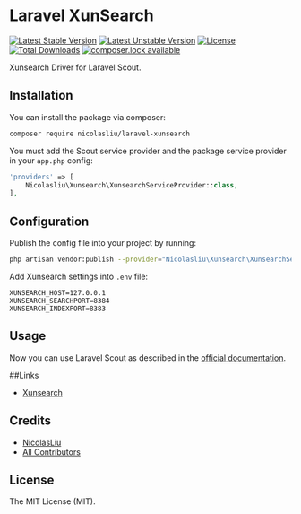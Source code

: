 Laravel XunSearch
==============

[![Latest Stable Version](https://poser.pugx.org/nicolasliu/laravel-xunsearch/version)](https://packagist.org/packages/nicolasliu/laravel-xunsearch)
[![Latest Unstable Version](https://poser.pugx.org/nicolasliu/laravel-xunsearch/v/unstable.png)](https://packagist.org/packages/nicolasliu/laravel-xunsearch)
[![License](https://poser.pugx.org/nicolasliu/laravel-xunsearch/license)](https://packagist.org/packages/nicolasliu/laravel-xunsearch)
[![Total Downloads](https://poser.pugx.org/nicolasliu/laravel-xunsearch/downloads)](https://packagist.org/packages/nicolasliu/laravel-xunsearch)
[![composer.lock available](https://poser.pugx.org/nicolasliu/laravel-xunsearch/composerlock)](https://packagist.org/packages/nicolasliu/laravel-xunsearch)

Xunsearch Driver for Laravel Scout.

## Installation

You can install the package via composer:

```bash
composer require nicolasliu/laravel-xunsearch
```

You must add the Scout service provider and the package service provider in your `app.php` config:

```php
'providers' => [
	Nicolasliu\Xunsearch\XunsearchServiceProvider::class,
],
```


## Configuration 

Publish the config file into your project by running:

```bash
php artisan vendor:publish --provider="Nicolasliu\Xunsearch\XunsearchServiceProvider"
```

Add Xunsearch settings into `.env` file:

```
XUNSEARCH_HOST=127.0.0.1
XUNSEARCH_SEARCHPORT=8384
XUNSEARCH_INDEXPORT=8383
```

## Usage

Now you can use Laravel Scout as described in the [official documentation](https://laravel.com/docs/5.3/scout).

##Links

- [Xunsearch](http://www.xunsearch.com/)


## Credits

- [NicolasLiu](https://github.com/nicolasliu)
- [All Contributors](../../contributors)

## License

The MIT License (MIT).